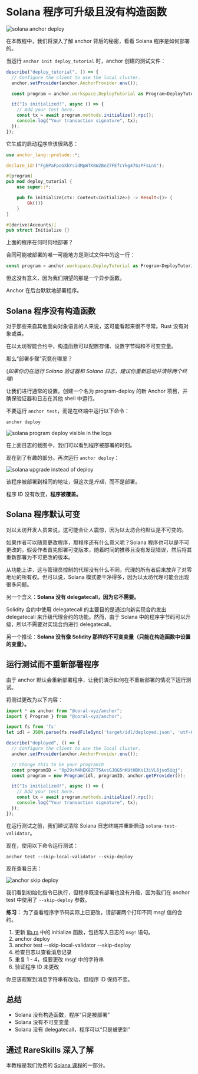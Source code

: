 # Solana 程序可升级且没有构造函数

![solana anchor deploy](https://static.wixstatic.com/media/935a00_6f744496166444cbbd0621def8ead449~mv2.jpg/v1/fill/w_740,h_416,al_c,q_80,usm_0.66_1.00_0.01,enc_auto/935a00_6f744496166444cbbd0621def8ead449~mv2.jpg)

在本教程中，我们将深入了解 anchor 背后的秘密，看看 Solana 程序是如何部署的。

当运行 `anchor init deploy_tutorial` 时，anchor 创建的测试文件：

```js
describe("deploy_tutorial", () => {
  // Configure the client to use the local cluster.
  anchor.setProvider(anchor.AnchorProvider.env());

  const program = anchor.workspace.DeployTutorial as Program<DeployTutorial>;

  it("Is initialized!", async () => {
    // Add your test here.
    const tx = await program.methods.initialize().rpc();
    console.log("Your transaction signature", tx);
  });
});
```

它生成的启动程序应该很熟悉：

```rust
use anchor_lang::prelude::*;

declare_id!("Fg6PaFpoGXkYsidMpWTK6W2BeZ7FEfcYkg476zPFsLnS");

#[program]
pub mod deploy_tutorial {
    use super::*;

    pub fn initialize(ctx: Context<Initialize>) -> Result<()> {
        Ok(())
    }
}

#[derive(Accounts)]
pub struct Initialize {}
```

上面的程序在何时何地部署？

合同可能被部署的唯一可能地方是测试文件中的这一行：

```js
const program = anchor.workspace.DeployTutorial as Program<DeployTutorial>;
```

但这没有意义，因为我们期望的那是一个异步函数。

Anchor 在后台默默地部署程序。

## **Solana 程序没有构造函数**

对于那些来自其他面向对象语言的人来说，这可能看起来很不寻常。Rust 没有对象或类。

在以太坊智能合约中，构造函数可以配置存储、设置字节码和不可变变量。

那么“部署步骤”究竟在哪里？

(*如果你仍在运行 Solana 验证器和 Solana 日志，建议你重新启动并清除两个终端*)

让我们进行通常的设置。创建一个名为 program-deploy 的新 Anchor 项目，并确保验证器和日志在其他 shell 中运行。

不要运行 `anchor test`，而是在终端中运行以下命令：

```shell
anchor deploy
```

![solana program deploy visible in the logs](https://static.wixstatic.com/media/935a00_fb4d75f1016144a3bc2e2706c27736f0~mv2.png/v1/fill/w_740,h_212,al_c,q_85,usm_0.66_1.00_0.01,enc_auto/935a00_fb4d75f1016144a3bc2e2706c27736f0~mv2.png)

在上面日志的截图中，我们可以看到程序被部署的时刻。

现在到了有趣的部分。再次运行 `anchor deploy`：

![solana upgrade instead of deploy](https://static.wixstatic.com/media/935a00_95bc7ab0a8de400aac1f11e47471b748~mv2.png/v1/fill/w_740,h_148,al_c,q_85,usm_0.66_1.00_0.01,enc_auto/935a00_95bc7ab0a8de400aac1f11e47471b748~mv2.png)

该程序被部署到相同的地址，但这次是*升级*，而不是部署。

程序 ID 没有改变，**程序被覆盖。**

## **Solana 程序默认可变**

对以太坊开发人员来说，这可能会让人震惊，因为以太坊合约默认是不可变的。

如果作者可以随意更改程序，那程序还有什么意义呢？Solana 程序也可以是不可更改的。假设作者首先部署可变版本，随着时间的推移且没有发现错误，然后将其重新部署为不可更改的版本。

从功能上讲，这与管理员控制的代理没有什么不同，代理的所有者后来放弃了对零地址的所有权。但可以说，Solana 模式要干净得多，因为以太坊代理可能会出现很多问题。

另一个含义：**Solana 没有 delegatecall，因为它不需要。**

Solidity 合约中使用 delegatecall 的主要目的是通过向新实现合约发出 delegatecall 来升级代理合约的功能。然而，由于 Solana 中的程序字节码可以升级，所以不需要对实现合约进行 delegatecall。

另一个推论：**Solana 没有像 Solidity 那样的不可变变量（只能在构造函数中设置的变量）。**

## 运行测试而不重新部署程序

由于 anchor 默认会重新部署程序，让我们演示如何在不重新部署的情况下运行测试。

将测试更改为以下内容：

```js
import * as anchor from "@coral-xyz/anchor";
import { Program } from "@coral-xyz/anchor";

import fs from 'fs'
let idl = JSON.parse(fs.readFileSync('target/idl/deployed.json', 'utf-8'))

describe("deployed", () => {
  // Configure the client to use the local cluster.
  anchor.setProvider(anchor.AnchorProvider.env());

  // Change this to be your programID
  const programID = "6p29sM4hEK8ZFT5AvsGJQG5nKUtHBKs13iVL6juo5Uqj";
  const program = new Program(idl, programID, anchor.getProvider());

  it("Is initialized!", async () => {
    // Add your test here.
    const tx = await program.methods.initialize().rpc();
    console.log("Your transaction signature", tx);
  });
});
```

在运行测试之前，我们建议清除 Solana 日志终端并重新启动 `solana-test-validator`。

现在，使用以下命令运行测试：

```shell
anchor test --skip-local-validator --skip-deploy
```

现在查看日志：

![anchor skip deploy](https://static.wixstatic.com/media/935a00_177b1f145f08486d94416f73f502c14e~mv2.png/v1/fill/w_740,h_194,al_c,q_85,usm_0.66_1.00_0.01,enc_auto/935a00_177b1f145f08486d94416f73f502c14e~mv2.png)

我们看到初始化指令已执行，但程序既没有部署也没有升级，因为我们在 anchor test 中使用了 `--skip-deploy` 参数。

**练习：** 为了查看程序字节码实际上已更改，请部署两个打印不同 msg! 值的合约。

1. 更新 [lib.rs](http://lib.rs/) 中的 initialize 函数，包括写入日志的 `msg!` 语句。
2. anchor deploy
3. anchor test --skip-local-validator --skip-deploy
4. 检查日志以查看消息记录
5. 重复 1 - 4，但要更改 msg! 中的字符串
6. 验证程序 ID 未更改

你应该观察到消息字符串有改动，但程序 ID 保持不变。

## 总结

- Solana 没有构造函数，程序“只是被部署”
- Solana 没有不可变变量
- Solana 没有 delegatecall，程序可以“只是被更新”

## 通过 RareSkills 深入了解

本教程是我们免费的 [Solana 课程](https://www.rareskills.io/solana-tutorial)的一部分。